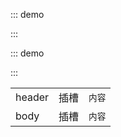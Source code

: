 ::: demo

<template>
  <lay-card>
      <template v-slot:header>
      标题
      </template>
      <template v-slot:body>
      内容
      </template>
  </lay-card>
</template>

<script>
import { ref } from 'vue'

export default {
  setup() {

    return {
    }
  }
}
</script>

:::

::: demo

<template>
  <lay-card>
      <template v-slot:body>
      内容
      </template>
  </lay-card>
</template>

<script>
import { ref } from 'vue'

export default {
  setup() {

    return {
    }
  }
}
</script>

:::

|        |      |        |
| ------ | ---- | ------ |
| header | 插槽 | `内容` |
| body   | 插槽 | `内容` |
